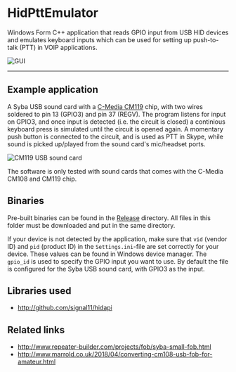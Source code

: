 # HidPttEmulator

Windows Form C++ application that reads GPIO input from USB HID devices and emulates keyboard inputs which can be used for setting up push-to-talk (PTT) in VOIP applications. 

![GUI](https://i.gyazo.com/afa12e883e2efc1a81df77fec5098902.png)

--------------

## Example application

A Syba USB sound card with a [C-Media CM119](http://www.repeater-builder.com/voip/pdf/cm119-datasheet.pdf) chip, with two wires soldered to pin 13 (GPIO3) and pin 37 (REGV). The program listens for input on GPIO3, and once input is detected (i.e. the circuit is closed) a continious keyboard press is simulated until the circuit is opened again. A momentary push button is connected to the circuit, and is used as PTT in Skype, while sound is picked up/played from the sound card's mic/headset ports.

![CM119 USB sound card](https://i.gyazo.com/e9b390dc40d5dd1295871ceb6926e674.png)

The software is only tested with sound cards that comes with the C-Media CM108 and CM119 chip. 

## Binaries

Pre-built binaries can be found in the [Release](/Release/) directory. All files in this folder must be downloaded and put in the same directory. 

If your device is not detected by the application, make sure that `vid` (vendor ID) and `pid` (product ID) in the `Settings.ini`-file are set correctly for your device. These values can be found in Windows device manager. The `gpio_id` is used to specify the GPIO input you want to use. By default the file is configured for the Syba USB sound card, with GPIO3 as the input.  

## Libraries used
- http://github.com/signal11/hidapi

## Related links
- http://www.repeater-builder.com/projects/fob/syba-small-fob.html
- http://www.marrold.co.uk/2018/04/converting-cm108-usb-fob-for-amateur.html
